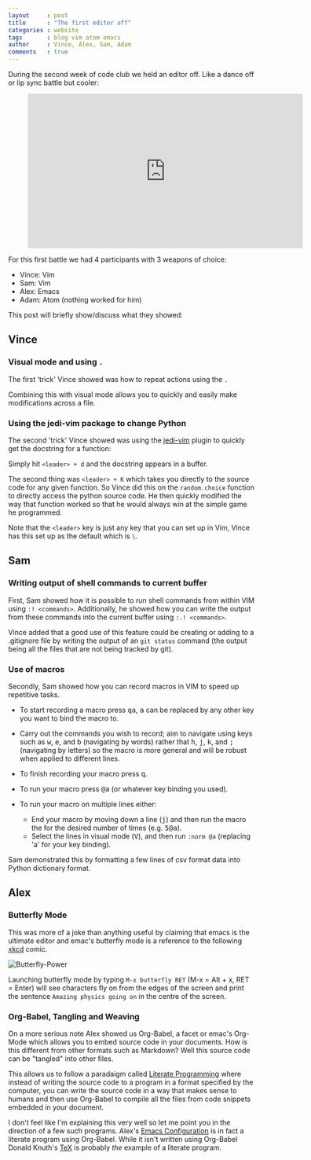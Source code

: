 ```yaml
---
layout     : post
title      : "The first editor off"
categories : website
tags       : blog vim atom emacs
author     : Vince, Alex, Sam, Adam
comments   : true
---
```


During the second week of code club we held an editor off. Like a dance off or
lip sync battle but cooler:


<div class="video">
    <figure>
    <iframe width="560" height="315" src="https://www.youtube.com/embed/HvRypx1lbR4" frameborder="0" allowfullscreen></iframe>
    </figure>
</div>

For this first battle we had 4 participants with 3 weapons of choice:

- Vince: Vim
- Sam: Vim
- Alex: Emacs
- Adam: Atom (nothing worked for him)

This post will briefly show/discuss what they showed:

## Vince

### Visual mode and using `.`

The first 'trick' Vince showed was how to repeat actions using the `.`

Combining this with visual mode allows you to quickly and easily make modifications across a file.

### Using the jedi-vim package to change Python

The second 'trick' Vince showed was using the
[jedi-vim](https://github.com/davidhalter/jedi-vim) plugin to quickly get the
docstring for a function:

Simply hit `<leader> + d` and the docstring appears in a buffer.

The second thing was `<leader> + K` which takes you directly to the source code
for any given function. So Vince did this on the `random.choice` function to
directly access the python source code. He then quickly modified the way that
function worked so that he would always win at the simple game he programmed.

Note that the `<leader>` key is just any key that you can set up in Vim, Vince
has this set up as the default which is `\`.


## Sam

### Writing output of shell commands to current buffer

First, Sam showed how it is possible to run shell commands from within VIM using `:! <commands>`.
Additionally, he showed how you can write the output from these commands into the current buffer using `:.! <commands>`.

Vince added that a good use of this feature could be creating or adding to a .gitignore file by writing the output of an `git status` command (the output being all the files that are not being tracked by git).

### Use of macros

Secondly, Sam showed how you can record macros in VIM to speed up repetitive tasks.

* To start recording a macro press <kbd>q</kbd><kbd>a</kbd>, <kbd>a</kbd> can be replaced by any other key you want to bind the macro to.
* Carry out the commands you wish to record; aim to navigate using keys such as <kbd>w</kbd>, <kbd>e</kbd>, and <kbd>b</kbd> (navigating by words) rather that <kbd>h</kbd>, <kbd>j</kbd>, <kbd>k</kbd>, and <kbd>;</kbd> (navigating by letters) so the macro is more general and will be robust when applied to different lines.
* To finish recording your macro press <kbd>q</kbd>.

* To run your macro press <kbd>@</kbd><kbd>a</kbd> (or whatever key binding you used).

* To run your macro on multiple lines either:
  * End your macro by moving down a line (<kbd>j</kbd>) and then run the macro the for the desired number of times (e.g. <kbd>5</kbd><kbd>@</kbd><kbd>a</kbd>).
  * Select the lines in visual mode (<kbd>V</kbd>), and then run `:norm @a` (replacing 'a' for your key binding).

Sam demonstrated this by formatting a few lines of csv format data into Python dictionary format.

## Alex

### Butterfly Mode

This was more of a joke than anything useful by claiming that emacs is the ultimate editor and emac's
butterfly mode is a reference to the following [xkcd][xkcd] comic.

![Butterfly-Power](http://imgs.xkcd.com/comics/real_programmers.png)

Launching butterfly mode by typing ```M-x butterfly RET``` (M-x = Alt + x, RET = Enter) will see characters
fly on from the edges of the screen and print the sentence ```Amazing physics going on``` in the centre of the
screen.

### Org-Babel, Tangling and Weaving

On a more serious note Alex showed us Org-Babel, a facet or emac's Org-Mode which allows you to embed source code
in your documents. How is this different from other formats such as Markdown? Well this source code can be
"tangled" into other files.

This allows us to follow a paradaigm called
[Literate Programming][Literate]
where instead of writing the source code to a program in a format specified by the computer, you can write the
source code in a way that makes sense to humans and then use Org-Babel to compile all the files from code
snippets embedded in your document.

I don't feel like I'm explaining this very well so let me point you in the direction of a few such programs.
Alex's [Emacs Configuration][Emacs]
is in fact a literate program using Org-Babel. While it isn't written using Org-Babel Donald Knuth's
[TeX][Tex] is probably _the_ example of a literate program.


[xkcd]: https://xkcd.com/378/
[literate]: https://en.wikipedia.org/wiki/Literate_programming
[Emacs]: https://raw.githubusercontent.com/alcarney/emacs.d/master/README.org
[Tex]: http://mirrors.ctan.org/systems/knuth/dist/tex/texbook.tex
